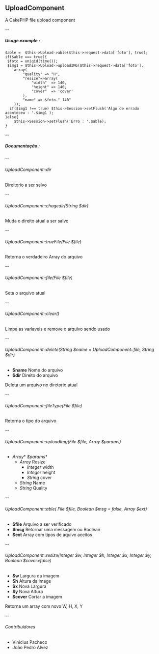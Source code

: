 ##  UploadComponent
A CakePHP file upload component 

--

##### Usage example :

    $able =  $this->Upload->able($this->request->data['foto'], true);	
    if($able === true){
     $foto = uniqid(time());
     $img1 = $this->Upload->uploadIMG($this->request->data['foto'],
     	array(
     		"quality" => "H",
     		"resize"=>array(
     			"width"  => 140,
     			"height" => 140,
     			"cover"  => 'cover'
     		),
     		"name" => $foto."_140"
     	));
      if($img1 !== true) $this->Session->setFlush('Algo de errado aconteceu : '.$img1 );
    }else{
    	$this->Session->setFlush('Erro : '.$able);
    }
    




--

##### Documentação :

--

###### *UploadComponent*::dir

Direitorio a ser salvo

--


###### *UploadComponent*::chagedir(*String* $dir)
 
Muda o direito atual a ser salvo

--

###### *UploadComponent*::trueFile(*File* $file)

Retorna o verdadeiro Array do arquivo

--

###### *UploadComponent*::file(*File* $file)

Seta o arquivo atual

--

###### *UploadComponent*::clear()

Limpa as variaveis e remove o arquivo sendo usado

--

###### *UploadComponent*::delete(*String* $name = *UploadComponent*::file, *String* $dir)

  - **$name** Nome do arquivo
  - **$dir** Direito do arquivo

Deleta um arquivo no diretorio atual

--

###### *UploadComponent*::fileType(*File* $file)

Retorna o tipo do arquivo

--

###### *UploadComponent*::uploadImg(*File* $file, *Array* $params)
 - *Array** *$params**
    * *Array* Resize
        * *Integer* width
        * *Integer* height
        * *String* cover
    * *String* Name
    * *String* Quality
    
--

###### *UploadComponent*::able( *File* $file, *Boolean* $msg = false, *Array* $ext)
 - **$file** Arquivo a ser verificado
 - **$msg**  Retornar uma messagem ou Boolean
 - **$ext**  Array com tipos de aquivo aceitos

--

###### *UploadComponent*::resize(*Integer* $w, *Integer* $h, *Integer* $x, *Integer* $y, *Boolean* $cover=false)
 - **$w** Largura da imagem
 - **$h** Altura da image
 - **$x** Nova Largura
 - **$y** Nova Altura
 - **$cover** Cortar a imagem

Retorna um array com novo W, H, X, Y

--

###### Contribuidores

  - Vinicius Pacheco
  - João Pedro Alvez
